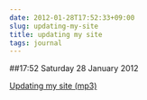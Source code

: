 ```yaml
---
date: 2012-01-28T17:52:33+09:00
slug: updating-my-site
title: updating my site
tags: journal
---
```


##17:52 Saturday 28 January 2012

[Updating my site (mp3)](http://audioboo.fm/boos/642952-updating-my-site.mp3?keyed=true&source=embed)
